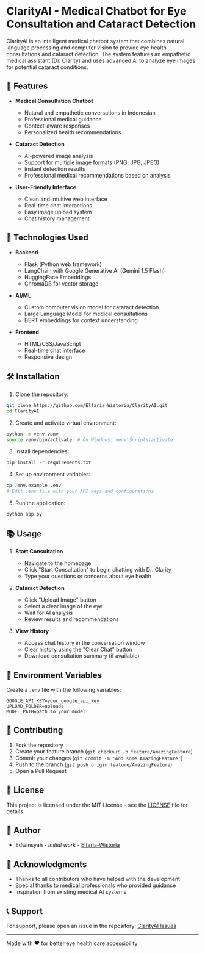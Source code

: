 # ClarityAI - Medical Chatbot for Eye Consultation and Cataract Detection

ClarityAI is an intelligent medical chatbot system that combines natural language processing and computer vision to provide eye health consultations and cataract detection. The system features an empathetic medical assistant (Dr. Clarity) and uses advanced AI to analyze eye images for potential cataract conditions.

## 🌟 Features

- **Medical Consultation Chatbot**
  - Natural and empathetic conversations in Indonesian
  - Professional medical guidance
  - Context-aware responses
  - Personalized health recommendations

- **Cataract Detection**
  - AI-powered image analysis
  - Support for multiple image formats (PNG, JPG, JPEG)
  - Instant detection results
  - Professional medical recommendations based on analysis

- **User-Friendly Interface**
  - Clean and intuitive web interface
  - Real-time chat interactions
  - Easy image upload system
  - Chat history management

## 🚀 Technologies Used

- **Backend**
  - Flask (Python web framework)
  - LangChain with Google Generative AI (Gemini 1.5 Flash)
  - HuggingFace Embeddings
  - ChromaDB for vector storage

- **AI/ML**
  - Custom computer vision model for cataract detection
  - Large Language Model for medical consultations
  - BERT embeddings for context understanding

- **Frontend**
  - HTML/CSS/JavaScript
  - Real-time chat interface
  - Responsive design

## 🛠️ Installation

1. Clone the repository:
```bash
git clone https://github.com/Elfaria-Wistoria/ClarityAI.git
cd ClarityAI
```

2. Create and activate virtual environment:
```bash
python -m venv venv
source venv/bin/activate  # On Windows: venv\Scripts\activate
```

3. Install dependencies:
```bash
pip install -r requirements.txt
```

4. Set up environment variables:
```bash
cp .env.example .env
# Edit .env file with your API keys and configurations
```

5. Run the application:
```bash
python app.py
```

## 📚 Usage

1. **Start Consultation**
   - Navigate to the homepage
   - Click "Start Consultation" to begin chatting with Dr. Clarity
   - Type your questions or concerns about eye health

2. **Cataract Detection**
   - Click "Upload Image" button
   - Select a clear image of the eye
   - Wait for AI analysis
   - Review results and recommendations

3. **View History**
   - Access chat history in the conversation window
   - Clear history using the "Clear Chat" button
   - Download consultation summary (if available)

## 🔐 Environment Variables

Create a `.env` file with the following variables:
```
GOOGLE_API_KEY=your_google_api_key
UPLOAD_FOLDER=uploads
MODEL_PATH=path_to_your_model
```

## 🤝 Contributing

1. Fork the repository
2. Create your feature branch (`git checkout -b feature/AmazingFeature`)
3. Commit your changes (`git commit -m 'Add some AmazingFeature'`)
4. Push to the branch (`git push origin feature/AmazingFeature`)
5. Open a Pull Request

## 📜 License

This project is licensed under the MIT License - see the [LICENSE](LICENSE) file for details.

## 👥 Author

- Edwinsyah - *Initial work* - [Elfaria-Wistoria](https://github.com/Elfaria-Wistoria)

## 🙏 Acknowledgments

- Thanks to all contributors who have helped with the development
- Special thanks to medical professionals who provided guidance
- Inspiration from existing medical AI systems

## 📞 Support

For support, please open an issue in the repository: [ClarityAI Issues](https://github.com/Elfaria-Wistoria/ClarityAI/issues)

---
Made with ❤️ for better eye health care accessibility
